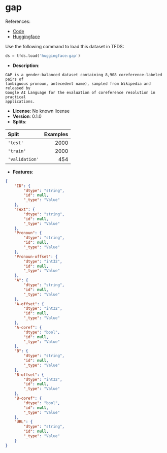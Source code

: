 # gap

References:

*   [Code](https://github.com/huggingface/datasets/blob/master/datasets/gap)
*   [Huggingface](https://huggingface.co/datasets/gap)



Use the following command to load this dataset in TFDS:

```python
ds = tfds.load('huggingface:gap')
```

*   **Description**:

```
GAP is a gender-balanced dataset containing 8,908 coreference-labeled pairs of
(ambiguous pronoun, antecedent name), sampled from Wikipedia and released by
Google AI Language for the evaluation of coreference resolution in practical
applications.
```

*   **License**: No known license
*   **Version**: 0.1.0
*   **Splits**:

Split  | Examples
:----- | -------:
`'test'` | 2000
`'train'` | 2000
`'validation'` | 454

*   **Features**:

```json
{
    "ID": {
        "dtype": "string",
        "id": null,
        "_type": "Value"
    },
    "Text": {
        "dtype": "string",
        "id": null,
        "_type": "Value"
    },
    "Pronoun": {
        "dtype": "string",
        "id": null,
        "_type": "Value"
    },
    "Pronoun-offset": {
        "dtype": "int32",
        "id": null,
        "_type": "Value"
    },
    "A": {
        "dtype": "string",
        "id": null,
        "_type": "Value"
    },
    "A-offset": {
        "dtype": "int32",
        "id": null,
        "_type": "Value"
    },
    "A-coref": {
        "dtype": "bool",
        "id": null,
        "_type": "Value"
    },
    "B": {
        "dtype": "string",
        "id": null,
        "_type": "Value"
    },
    "B-offset": {
        "dtype": "int32",
        "id": null,
        "_type": "Value"
    },
    "B-coref": {
        "dtype": "bool",
        "id": null,
        "_type": "Value"
    },
    "URL": {
        "dtype": "string",
        "id": null,
        "_type": "Value"
    }
}
```


